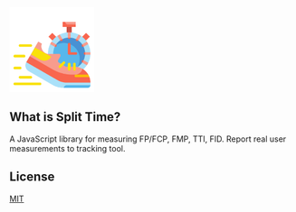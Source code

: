 <p>
  <img src="./logo/logo.png" width="150" />
</p>

## What is Split Time?

A JavaScript library for measuring FP/FCP, FMP, TTI, FID. Report real user measurements to tracking tool.

## License

[MIT](LICENSE)
